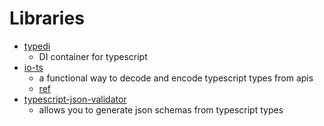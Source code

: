 # Libraries

- [typedi](https://github.com/typestack/typedi)
  - DI container for typescript
- [io-ts](https://github.com/gcanti/io-ts)
  - a functional way to decode and encode typescript types from apis
  - [ref](https://medium.com/swlh/typescript-runtime-validation-with-io-ts-456f095b7f86)
- [typescript-json-validator](https://github.com/ForbesLindesay/typescript-json-validator)
  - allows you to generate json schemas from typescript types